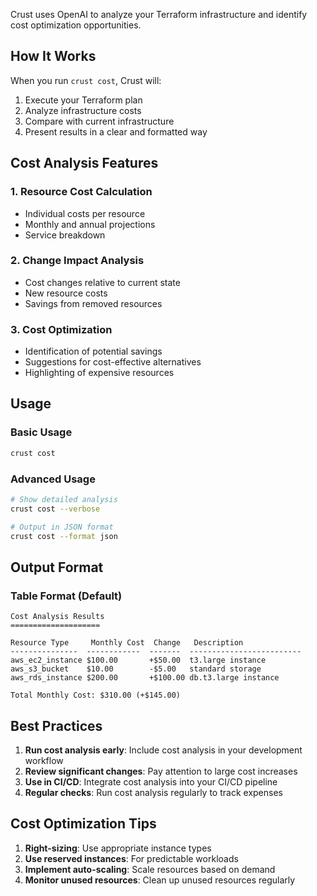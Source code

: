 Crust uses OpenAI to analyze your Terraform infrastructure and identify cost optimization opportunities.

## How It Works

When you run `crust cost`, Crust will:

1. Execute your Terraform plan
2. Analyze infrastructure costs
3. Compare with current infrastructure
4. Present results in a clear and formatted way

## Cost Analysis Features

### 1. Resource Cost Calculation

- Individual costs per resource
- Monthly and annual projections
- Service breakdown

### 2. Change Impact Analysis

- Cost changes relative to current state
- New resource costs
- Savings from removed resources

### 3. Cost Optimization

- Identification of potential savings
- Suggestions for cost-effective alternatives
- Highlighting of expensive resources

## Usage

### Basic Usage

```bash
crust cost
```

### Advanced Usage

```bash
# Show detailed analysis
crust cost --verbose

# Output in JSON format
crust cost --format json
```

## Output Format

### Table Format (Default)

```
Cost Analysis Results
====================

Resource Type     Monthly Cost  Change   Description
---------------  ------------  -------  -------------------------
aws_ec2_instance $100.00       +$50.00  t3.large instance
aws_s3_bucket    $10.00        -$5.00   standard storage
aws_rds_instance $200.00       +$100.00 db.t3.large instance

Total Monthly Cost: $310.00 (+$145.00)
```

## Best Practices

1. **Run cost analysis early**: Include cost analysis in your development workflow
2. **Review significant changes**: Pay attention to large cost increases
3. **Use in CI/CD**: Integrate cost analysis into your CI/CD pipeline
4. **Regular checks**: Run cost analysis regularly to track expenses

## Cost Optimization Tips

1. **Right-sizing**: Use appropriate instance types
2. **Use reserved instances**: For predictable workloads
3. **Implement auto-scaling**: Scale resources based on demand
4. **Monitor unused resources**: Clean up unused resources regularly
